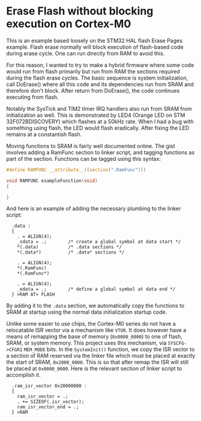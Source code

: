 # Erase Flash without blocking execution on Cortex-M0

This is an example based loosely on the STM32 HAL flash Erase Pages example.
Flash erase normally will block execution of flash-based code during erase
cycle. One can run directly from RAM to avoid this. 

For this reason, I wanted to try to make a hybrid firmware where some code would
run from flash primarily but run from RAM the sections required during the flash
erase cycles. The basic sequence is system initialization, call DoErase() where
all this code and its dependencies run from SRAM and therefore don't block.
After return from DoErase(), the code continues executing from flash. 

Notably the SysTick and TIM2 timer IRQ handlers also run from SRAM from
initialization as well. This is demonstrated by LED4 (Orange LED on STM
32F072BDISCOVERY) which flashes at a 50kHz rate. When I had a bug with something
using flash, the LED would flash eradically. After fixing the LED remains at a
constantish flash.

Moving functions to SRAM is fairly well documented online. The gist involves
adding a RamFunc section to linker script, and tagging functions as part of the
section. Functions can be tagged using this syntax:

```c
#define RAMFUNC __attribute__((section(".RamFunc"))) 

void RAMFUNC exampleFunction(void)
{

}
```

And here is an example of adding the necessary plumbing to the linker script:

```ld
  .data : 
  {
    . = ALIGN(4);
    _sdata = .;        /* create a global symbol at data start */
    *(.data)           /* .data sections */
    *(.data*)          /* .data* sections */
    
    . = ALIGN(4);
    *(.RamFunc)
    *(.RamFunc*)
    
    . = ALIGN(4);
    _edata = .;        /* define a global symbol at data end */
  } >RAM AT> FLASH
```

By adding it to the `.data` section, we automatically copy the functions to SRAM
at startup using the normal data initialization startup code.

Unlike some easier to use chips, the Cortex-M0 series do not have a relocatable
ISR vector via a mechanism like `VTOR`. It does however have a means of
remapping the base of memory (`0x0000_0000`) to one of flash, SRAM, or system
memory. This project uses this mechanism, via `SYSCFG->CFGR1` `MEM_MODE` bits.
In the `SystemInit()` function, we copy the ISR vector to a section of RAM
reserved via the linker file which must be placed at exactly the start of SRAM,
`0x2000_0000`. This is so that after remap the ISR will still be placed at
`0x0000_0000`. Here is the relevant section of linker script to accomplish it.

```ld
  .ram_isr_vector 0x20000000 :
  {
    ram_isr_vector = .;
    . += SIZEOF(.isr_vector);
    ram_isr_vector_end = .;
  } >RAM
```